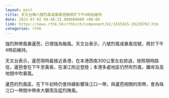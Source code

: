 ```yaml
---
layout: post
title: 天文台稱八號烈風或暴風信號將於下午4時前維持
date: 2022-07-02 08:48:15.000000000 +08:00
link: https://news.rthk.hk/rthk/ch/component/k2/1655815-20220702.htm
categories: rthk
---
```


強烈熱帶風暴暹芭，已增強為颱風。天文台表示，八號烈風或暴風信號，將於下午4時前維持。

天文台表示，暹芭現時最接近香港，在本港西南300公里左右掠過，按照現時路徑，暹芭會在下午至黃昏，在湛江附近登陸；本港多處地區仍然吹烈風，離岸及高地間中吹暴風。

暹芭的烈風區，在下午初時仍會持續影響珠江口一帶，與暹芭相關的雨帶，會為珠江口一帶間中帶來大驟雨及猛烈陣風。
